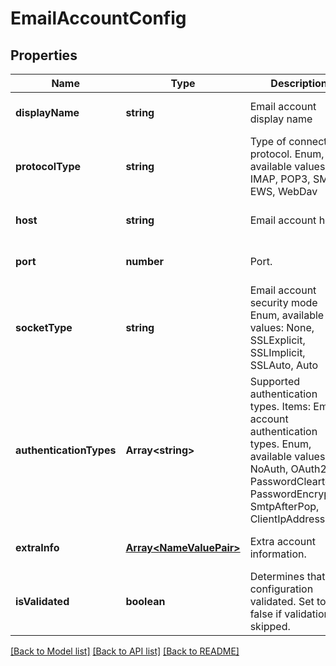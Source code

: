 
# EmailAccountConfig

## Properties
Name | Type | Description | Notes
------------ | ------------- | ------------- | -------------
**displayName** | **string** | Email account display name              | [optional] [default to undefined]
**protocolType** | **string** | Type of connection protocol. Enum, available values: IMAP, POP3, SMTP, EWS, WebDav | [default to undefined]
**host** | **string** | Email account host.              | [optional] [default to undefined]
**port** | **number** | Port.              | [optional] [default to undefined]
**socketType** | **string** | Email account security mode Enum, available values: None, SSLExplicit, SSLImplicit, SSLAuto, Auto | [default to undefined]
**authenticationTypes** | **Array&lt;string&gt;** | Supported authentication types.              Items: Email account authentication types. Enum, available values: NoAuth, OAuth2, PasswordCleartext, PasswordEncrypted, SmtpAfterPop, ClientIpAddress | [optional] [default to undefined]
**extraInfo** | [**Array&lt;NameValuePair&gt;**](NameValuePair.md) | Extra account information.              | [optional] [default to undefined]
**isValidated** | **boolean** | Determines that configuration validated. Set to false if validation skipped.              | [default to undefined]



[[Back to Model list]](README.md#documentation-for-models) [[Back to API list]](README.md#documentation-for-api-endpoints) [[Back to README]](README.md)
